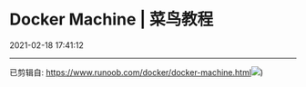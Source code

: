 ﻿# Docker Machine | 菜鸟教程
2021-02-18 17:41:12
            
---


已剪辑自: <https://www.runoob.com/docker/docker-machine.html>![](Docker-Machine---菜鸟教程-image1-14355255.jpeg))





